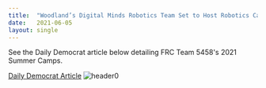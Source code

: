 ```yaml
---
title:  "Woodland’s Digital Minds Robotics Team Set to Host Robotics Camps This Summer"
date:   2021-06-05
layout: single
---
```


See the Daily Democrat article below detailing FRC Team 5458's 2021 Summer Camps.

[Daily Democrat Article](https://www.dailydemocrat.com/2021/06/05/woodlands-digital-minds-robotics-team-set-to-host-robotics-camps-this-summer/)
![header0](https://www.dailydemocrat.com/wp-content/uploads/2021/06/ROBOTICSCAMP-01.jpg?w=700)


